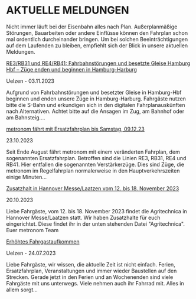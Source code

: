 AKTUELLE MELDUNGEN
==========

Nicht immer läuft bei der Eisenbahn alles nach Plan. Außerplanmäßige Störungen, Bauarbeiten oder andere Einflüsse können den Fahrplan schon mal ordentlich durcheinander bringen. Um bei solchen Beeinträchtigungen auf dem Laufenden zu bleiben, empfiehlt sich der Blick in unsere aktuellen Meldungen.

[RE3/RB31 und RE4/RB41: Fahrbahnstörungen und besetzte Gleise Hamburg Hbf – Züge enden und beginnen in Hamburg-Harburg](https://www.der-metronom.de/aktuell/re3-rb31-und-re4-rb41-fahrbahnstoerungen-und-besetzte-gleise-hamburg-hbf---zuege-enden-und-beginnen-in-hamburg-harburg/)

 Uelzen - 03.11.2023

Aufgrund von Fahrbahnstörungen und besetzter Gleise in Hamburg-Hbf beginnen und enden unsere Züge in Hamburg-Harburg. Fahrgäste nutzen bitte die S-Bahn und erkundigen sich in den digitalen Fahrplanauskünften nach Alternativen.
Achtet bitte auf die Ansagen im Zug, am Bahnhof oder am Bahnsteig....

[metronom fährt mit Ersatzfahrplan bis Samstag, 09.12.23](https://www.der-metronom.de/aktuell/ersatzfahrplan/)

 23.10.2023

Seit Ende August fährt metronom mit einem veränderten Fahrplan, dem sogenannten Ersatzfahrplan. Betroffen sind die Linien RE3, RB31, RE4 und RB41. Hier entfallen die sogenannten Verstärkerzüge. Dies sind Züge, die metronom im Regelfahrplan normalerweise in den Hauptverkehrszeiten einige Minuten...

[Zusatzhalt in Hannover Messe/Laatzen vom 12. bis 18. November 2023](https://www.der-metronom.de/aktuell/zusatzhalt-in-hannover-messe-laatzen-vom-12-bis-18-november-2023/)

 20.10.2023

Liebe Fahrgäste,
vom 12. bis 18. November 2023 findet die Agritechnica in Hannover Messe/Laatzen statt. Wir haben Zusatzhalte für euch eingerichtet.
Diese findet ihr in der unten stehenden Datei "Agritechnica".
Euer metronom Team

[Erhöhtes Fahrgastaufkommen](https://www.der-metronom.de/aktuell/hohes-fahrgastaufkommen/)

 Uelzen - 24.07.2023

Liebe Fahrgäste,
wir wissen, die aktuelle Zeit ist nicht einfach. Ferien, Ersatzfahrplan, Veranstaltungen und immer wieder Baustellen auf den Strecken. Gerade jetzt in den Ferien und an Wochenenden sind viele Fahrgäste mit uns unterwegs. Viele nehmen auch ihr Fahrrad mit. Alles in allem sorgt...
